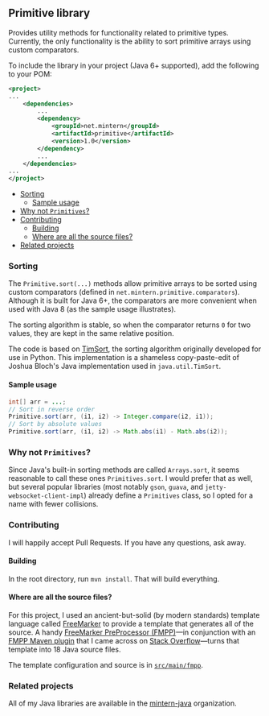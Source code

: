 ## Primitive library

Provides utility methods for functionality related to primitive types.
Currently, the only functionality is the ability to sort primitive arrays
using custom comparators.

To include the library in your project (Java 6+ supported), add the following
to your POM:

```xml
<project>
...
    <dependencies>
        ...
        <dependency>
            <groupId>net.mintern</groupId>
            <artifactId>primitive</artifactId>
            <version>1.0</version>
        </dependency>
        ...
    </dependencies>
...
</project>
```

- [Sorting](#sorting)
    - [Sample usage](#sample-usage)
- [Why not `Primitives`?](#why-not-primitives)
- [Contributing](#contributing)
    - [Building](#building)
    - [Where are all the source files?](#where-are-all-the-source-files)
- [Related projects](#related-projects)

### Sorting

The `Primitive.sort(...)` methods allow primitive arrays to be sorted using
custom comparators (defined in `net.mintern.primitive.comparators`). Although
it is built for Java 6+, the comparators are more convenient when used with
Java 8 (as the sample usage illustrates).

The sorting algorithm is stable, so when the comparator returns `0` for two
values, they are kept in the same relative position.

The code is based on [TimSort](http://http://en.wikipedia.org/wiki/Timsort),
the sorting algorithm originally developed for use in Python. This
implementation is a shameless copy-paste-edit of Joshua Bloch's Java
implementation used in `java.util.TimSort`.

#### Sample usage

```java
int[] arr = ...;
// Sort in reverse order
Primitive.sort(arr, (i1, i2) -> Integer.compare(i2, i1));
// Sort by absolute values
Primitive.sort(arr, (i1, i2) -> Math.abs(i1) - Math.abs(i2));
```

### Why not `Primitives`?

Since Java's built-in sorting methods are called `Arrays.sort`, it seems
reasonable to call these ones `Primitives.sort`. I would prefer that as well,
but several popular libraries (most notably `gson`, `guava`, and
`jetty-websocket-client-impl`) already define a `Primitives` class, so I opted
for a name with fewer collisions.

### Contributing

I will happily accept Pull Requests. If you have any questions, ask away.

#### Building

In the root directory, run `mvn install`. That will build everything.

#### Where are all the source files?

For this project, I used an ancient-but-solid (by modern standards) template
language called [FreeMarker](http://freemarker.org) to provide a template that
generates all of the source. A handy [FreeMarker PreProcessor
(FMPP)](http://fmpp.sourceforge.net/index.html)&mdash;in conjunction with an
[FMPP Maven plugin](https://code.google.com/p/freemarkerpp-maven-plugin/) that
I came across on [Stack
Overflow](http://stackoverflow.com/a/3925944/1237044)&mdash;turns that
template into 18 Java source files.

The template configuration and source is in
[`src/main/fmpp`](https://github.com/mintern-java/primitive/tree/master/src/main/fmpp).

### Related projects

All of my Java libraries are available in the
[mintern-java](https://github.com/mintern-java) organization.
